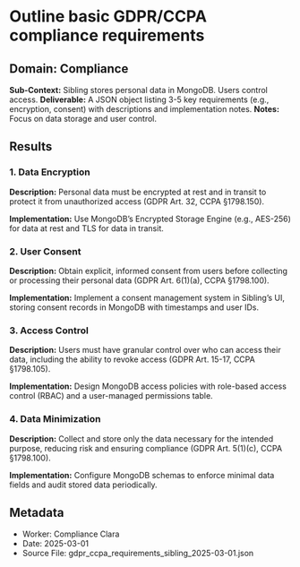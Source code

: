 # Outline basic GDPR/CCPA compliance requirements

## Domain: Compliance
**Sub-Context:** Sibling stores personal data in MongoDB. Users control access.
**Deliverable:** A JSON object listing 3-5 key requirements (e.g., encryption, consent) with descriptions and implementation notes.
**Notes:** Focus on data storage and user control.

## Results

### 1. Data Encryption

**Description:** Personal data must be encrypted at rest and in transit to protect it from unauthorized access (GDPR Art. 32, CCPA §1798.150).

**Implementation:** Use MongoDB’s Encrypted Storage Engine (e.g., AES-256) for data at rest and TLS for data in transit.

### 2. User Consent

**Description:** Obtain explicit, informed consent from users before collecting or processing their personal data (GDPR Art. 6(1)(a), CCPA §1798.100).

**Implementation:** Implement a consent management system in Sibling’s UI, storing consent records in MongoDB with timestamps and user IDs.

### 3. Access Control

**Description:** Users must have granular control over who can access their data, including the ability to revoke access (GDPR Art. 15-17, CCPA §1798.105).

**Implementation:** Design MongoDB access policies with role-based access control (RBAC) and a user-managed permissions table.

### 4. Data Minimization

**Description:** Collect and store only the data necessary for the intended purpose, reducing risk and ensuring compliance (GDPR Art. 5(1)(c), CCPA §1798.100).

**Implementation:** Configure MongoDB schemas to enforce minimal data fields and audit stored data periodically.

## Metadata
- Worker: Compliance Clara
- Date: 2025-03-01
- Source File: gdpr_ccpa_requirements_sibling_2025-03-01.json
